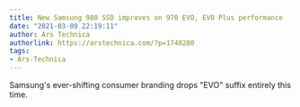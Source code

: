 ```yaml
---
title: New Samsung 980 SSD improves on 970 EVO, EVO Plus performance
date: "2021-03-09 22:19:11"
author: Ars Technica
authorlink: https://arstechnica.com/?p=1748280
tags:
- Ars-Technica
---
```

Samsung's ever-shifting consumer branding drops "EVO" suffix entirely this time.